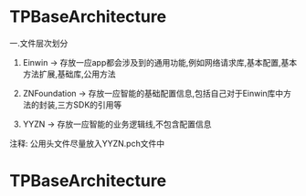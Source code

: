# TPBaseArchitecture


一.文件层次划分

1. Einwin
->  存放一应app都会涉及到的通用功能,例如网络请求库,基本配置,基本方法扩展,基础库,公用方法
2. ZNFoundation
->  存放一应智能的基础配置信息,包括自己对于Einwin库中方法的封装,三方SDK的引用等

3. YYZN
->  存放一应智能的业务逻辑线,不包含配置信息


注释: 公用头文件尽量放入YYZN.pch文件中

# TPBaseArchitecture
